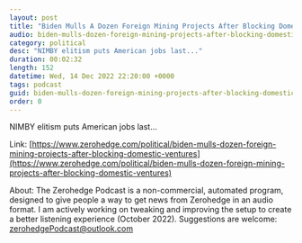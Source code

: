 ```yaml
---
layout: post
title: "Biden Mulls A Dozen Foreign Mining Projects After Blocking Domestic Ventures"
audio: biden-mulls-dozen-foreign-mining-projects-after-blocking-domestic-ventures-0
category: political
desc: "NIMBY elitism puts American jobs last..."
duration: 00:02:32
length: 152
datetime: Wed, 14 Dec 2022 22:20:00 +0000
tags: podcast
guid: biden-mulls-dozen-foreign-mining-projects-after-blocking-domestic-ventures-0
order: 0
---
```

NIMBY elitism puts American jobs last...

Link: [https://www.zerohedge.com/political/biden-mulls-dozen-foreign-mining-projects-after-blocking-domestic-ventures](https://www.zerohedge.com/political/biden-mulls-dozen-foreign-mining-projects-after-blocking-domestic-ventures)

About: The Zerohedge Podcast is a non-commercial, automated program, designed to give people a way to get news from Zerohedge in an audio format.  I am actively working on tweaking and improving the setup to create a better listening experience (October 2022).  Suggestions are welcome: [zerohedgePodcast@outlook.com](mailto:zerohedgePodcast@outlook.com)